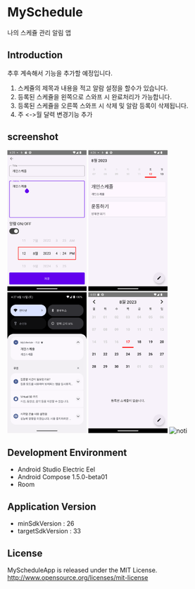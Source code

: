 # MySchedule

나의 스케쥴 관리 알림 앱

## Introduction

추후 계속해서 기능을 추가할 예정입니다.

1. 스케쥴의 제목과 내용을 적고 알람 설정을 할수가 있습니다.
2. 등록된 스케쥴을 왼쪽으로 스와프 시 완료처리가 가능합니다.
3. 등록된 스케쥴을 오른쪽 스와프 시 삭제 및 알람 등록이 삭제됩니다.
4. 주 <->월 달력 변경기능 추가

## screenshot

<img src="readmeImage/Screenshot_1691825150.png" width="180px" height="320px" title="detail" alt="detail"></img>
<img src="readmeImage/Screenshot_1691825182.png" width="180px" height="320px" title="main" alt="main"></img>
<img src="readmeImage/Screenshot_1691825224.png" width="180px" height="320px" title="noti" alt="noti"></img>
<img src="readmeImage/Screenshot_1692262801.png" width="180px" height="320px" title="noti" alt="noti"></img>
<img src="readmeImage/test.gif" width="180px" height="320px" title="noti" alt="noti"></img>

## Development Environment

- Android Studio Electric Eel
- Android Compose 1.5.0-beta01
- Room

## Application Version

- minSdkVersion : 26
- targetSdkVersion : 33

## License

MyScheduleApp is released under the MIT License. http://www.opensource.org/licenses/mit-license